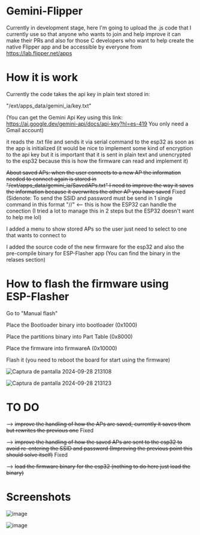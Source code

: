 # Gemini-Flipper

Currently in development stage, here I'm going to upload the .js code that I currently use so that anyone who wants to join and help improve it can make their PRs and also for those C developers who want to help create the native Flipper app and be accessible by everyone from https://lab.flipper.net/apps

# How it is work

Currently the code takes the api key in plain text stored in:

"/ext/apps_data/gemini_ia/key.txt" 

(You can get the Gemini Api Key using this link: https://ai.google.dev/gemini-api/docs/api-key?hl=es-419 You only need a Gmail account)

it reads the .txt file and sends it via serial command to the esp32 as soon as the app is initialized (it would be nice to implement some kind of encryption to the api key but it is important that it is sent in plain text and unencrypted to the esp32 because this is how the firmware can read and implement it)

~~About saved APs: when the user connects to a new AP the information needed to connect again is stored in "/ext/apps_data/gemini_ia/SavedAPs.txt" I need to improve the way it saves the information because it overwrites the other AP you have saved~~ Fixed (Sidenote: To send the SSID and password must be send in 1 single command in this format "<SSID>//<password>" <-- this is how the ESP32 can handle the conection (I tried a lot to manage this in 2 steps but the ESP32 doesn't want to help me lol)

I added a menu to show stored APs so the user just need to select to one that wants to connect to

I added the source code of the new firmware for the esp32 and also the pre-compile binary for ESP-Flasher app (You can find the binary in the relases section)

# How to flash the firmware using ESP-Flasher

Go to "Manual flash"

Place the Bootloader binary into bootloader (0x1000)

Place the partitions binary into Part Table (0x8000)

Place the firmware into firmwareA (0x10000)

Flash it (you need to reboot the board for start using the firmware)

![Captura de pantalla 2024-09-28 213108](https://github.com/user-attachments/assets/c2e8a0a4-3865-452a-831f-d7200ae45084)

![Captura de pantalla 2024-09-28 213123](https://github.com/user-attachments/assets/031063aa-c4bf-4fbe-baa6-745573cc8411)


# TO DO

--> ~~improve the handling of how the APs are saved, currently it saves them but rewrites the previous one~~ Fixed

--> ~~improve the handling of how the saved APs are sent to the esp32 to avoid re-entering the SSID and password (Improving the previous point this should solve itself)~~ Fixed

--> ~~load the firmware binary for the esp32 (nothing to do here just load the binary)~~

# Screenshots

![image](https://github.com/user-attachments/assets/3878b4a2-223d-4d23-b395-2d25cf710fed)

![image](https://github.com/user-attachments/assets/777e2d55-f9fd-4c63-bb47-450b020b80e0)
